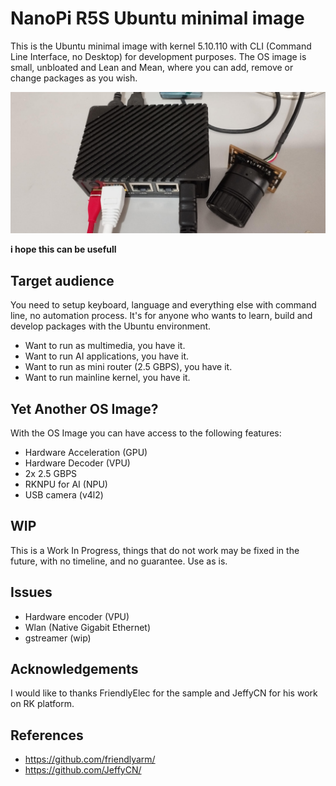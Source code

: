 # NanoPi R5S Ubuntu minimal image

This is the Ubuntu minimal image with kernel 5.10.110 with CLI (Command Line Interface, no Desktop) for development purposes.
The OS image is small, unbloated and Lean and Mean, where you can add, remove or change packages as you wish.

![NanoPi R5S](https://raw.githubusercontent.com/avafinger/nanopi-r5s-ubuntu-base-minimal/main/nanopi-r5s.jpg)

**i hope this can be usefull**


## Target audience

You need to setup keyboard, language and everything else with command line, no automation process.
It's for anyone who wants to learn, build and develop packages with the Ubuntu environment. 

- Want to run as multimedia, you have it. 
- Want to run AI applications, you have it. 
- Want to run as mini router (2.5 GBPS), you have it.
- Want to run mainline kernel, you have it.


## Yet Another OS Image?

With the OS Image you can have access to the following features:

* Hardware Acceleration (GPU)
* Hardware Decoder (VPU)
* 2x 2.5 GBPS
* RKNPU for AI (NPU)
* USB camera (v4l2)

## WIP

This is a Work In Progress, things that do not work may be fixed in the future, with no timeline, and no guarantee. Use as is.

## Issues

* Hardware encoder (VPU)
* Wlan (Native Gigabit Ethernet)
* gstreamer (wip)


## Acknowledgements

I would like to thanks FriendlyElec for the sample and JeffyCN for his work on RK platform.

## References

* https://github.com/friendlyarm/
* https://github.com/JeffyCN/
